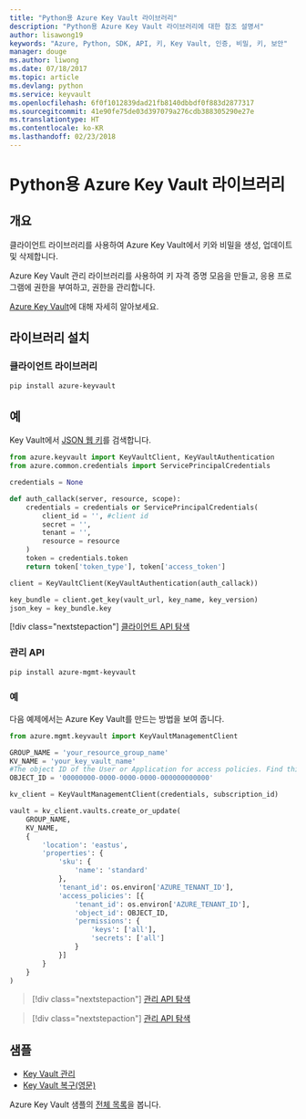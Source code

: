 ```yaml
---
title: "Python용 Azure Key Vault 라이브러리"
description: "Python용 Azure Key Vault 라이브러리에 대한 참조 설명서"
author: lisawong19
keywords: "Azure, Python, SDK, API, 키, Key Vault, 인증, 비밀, 키, 보안"
manager: douge
ms.author: liwong
ms.date: 07/18/2017
ms.topic: article
ms.devlang: python
ms.service: keyvault
ms.openlocfilehash: 6f0f1012839dad21fb8140dbbdf0f883d2877317
ms.sourcegitcommit: 41e90fe75de03d397079a276cdb388305290e27e
ms.translationtype: HT
ms.contentlocale: ko-KR
ms.lasthandoff: 02/23/2018
---
```

# <a name="azure-key-vault-libraries-for-python"></a>Python용 Azure Key Vault 라이브러리

## <a name="overview"></a>개요

클라이언트 라이브러리를 사용하여 Azure Key Vault에서 키와 비밀을 생성, 업데이트 및 삭제합니다.

Azure Key Vault 관리 라이브러리를 사용하여 키 자격 증명 모음을 만들고, 응용 프로그램에 권한을 부여하고, 권한을 관리합니다. 

[Azure Key Vault](/azure/key-vault/key-vault-whatis)에 대해 자세히 알아보세요.

## <a name="install-the-libraries"></a>라이브러리 설치

### <a name="client-library"></a>클라이언트 라이브러리
```bash
pip install azure-keyvault
```

## <a name="example"></a>예
Key Vault에서 [JSON 웹 키](https://tools.ietf.org/html/draft-ietf-jose-json-web-key-18)를 검색합니다.

```python
from azure.keyvault import KeyVaultClient, KeyVaultAuthentication
from azure.common.credentials import ServicePrincipalCredentials

credentials = None

def auth_callack(server, resource, scope):
    credentials = credentials or ServicePrincipalCredentials(
        client_id = '', #client id
        secret = '',
        tenant = '',
        resource = resource
    )
    token = credentials.token
    return token['token_type'], token['access_token']

client = KeyVaultClient(KeyVaultAuthentication(auth_callack))

key_bundle = client.get_key(vault_url, key_name, key_version)
json_key = key_bundle.key
```
[!div class="nextstepaction"]
[클라이언트 API 탐색](/python/api/overview/azure/keyvault/client)

### <a name="management-api"></a>관리 API
```bash
pip install azure-mgmt-keyvault
```

### <a name="example"></a>예
다음 예제에서는 Azure Key Vault를 만드는 방법을 보여 줍니다. 

```python
from azure.mgmt.keyvault import KeyVaultManagementClient

GROUP_NAME = 'your_resource_group_name'
KV_NAME = 'your_key_vault_name'
#The object ID of the User or Application for access policies. Find this number in the portal
OBJECT_ID = '00000000-0000-0000-0000-000000000000'

kv_client = KeyVaultManagementClient(credentials, subscription_id)

vault = kv_client.vaults.create_or_update(
    GROUP_NAME,
    KV_NAME,
    {
        'location': 'eastus',
        'properties': {
            'sku': {
                'name': 'standard'
            },
            'tenant_id': os.environ['AZURE_TENANT_ID'],
            'access_policies': [{
                'tenant_id': os.environ['AZURE_TENANT_ID'],
                'object_id': OBJECT_ID,
                'permissions': {
                    'keys': ['all'],
                    'secrets': ['all']
                }
            }]
        }
    }
)
```
> [!div class="nextstepaction"]
> [관리 API 탐색](/python/api/azure.mgmt.keyvault)

> [!div class="nextstepaction"]
> [관리 API 탐색](/python/api/overview/azure/keyvault/management)

## <a name="samples"></a>샘플
* [Key Vault 관리][1] 
* [Key Vault 복구(영문)][2]

[1]: https://azure.microsoft.com/resources/samples/key-vault-python-manage/
[2]: https://azure.microsoft.com/resources/samples/key-vault-recovery-python/

Azure Key Vault 샘플의 [전체 목록](https://azure.microsoft.com/resources/samples/?platform=python&term=key+vault)을 봅니다. 